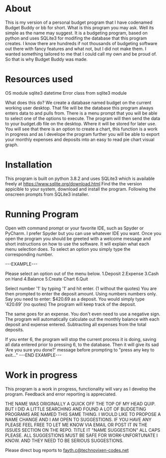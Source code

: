 # About
 This is my version of a personal budget program that I have codenamed Budget Buddy or bb for short.
 What is this program you may ask. Well its simple as the name may suggest. It is a budgeting program, based on python and uses  SQLite3 for modifing the database that this program creates. 
 I know there are hundreds if not thousands of budgeting software out there with fancy features and what not, but I did not make them. I wanted something tailored to me that I could call my own and be proud of. So that is why Budget Buddy was made.

# Resources used
OS module
sqlite3
datetime
Error class from sqlite3 module

What does this do?
We create a database named budget on the current working user desktop. That file will be the database this program always enters data to and pulls from.
There is a menu prompt that you will be able to select one of the options to execute. The program will then send the data to your budget.db file on the desktop. Where it will be stored for later use. 
You will see that there is an option to create a chart, this function is a work in progress and as I develope the program further you will be able to export your monthly expenses and deposits into an easy to read pie chart visual graph.

# Installation
This program is built on python 3.8.2 and uses SQLite3  which is available freely at https://www.sqlite.org/download.html
Find the the version appicible to your system, download and install the program. Following the onscreen prompts from SQLite3 installer. 

# Running Program
Open with command prompt or your favorite IDE, such as Spyder or PyCharm. I prefer Spyder but you can use whatever IDE you want. 
Once you open the program you should be greeted with a welcome message and short instructions on how to use the software. It will explain what each menu selection does. To select an option you simply type the corresponding number.

---EXAMPLE---

Please select an option out of the menu below.
1.Deposit
2.Expense
3.Cash on Hand
4.Balance
5.Create Chart
6.Quit

Select number '1' by typing '1' and hit enter. (1 without the quotes)
You are then prompted to enter the deposit amount. Using numbers numbers only.
Say you need to enter: $420.69 as a deposit. 
You would simply type '420.69' (no quotes)
The program will keep track of the deposit.

The same goes for an expense. You don't even need to use a negative sign. The program will automatically calculate out the monthly balance with each deposit and expense entered. Subtracting all expenses from the total deposits.

If you enter 6, the program will stop the current process it is doing, saving all data entered prior to pressing 6, to the database. Then it will give its sad 'Are you sure you done?' message before prompting to "press any key to exit..."
---END EXAMPLE--- 

# Work in progress
This program is a work in progress, functionality will vary as I develop the program. Feedback and error reporting is appreciated.

THE NAME WAS ORIGINALLY A QUICK OFF THE TOP OF MY HEAD  QUIP.  BUT I DID A LITTLE SEARCHING AND FOUND A LOT OF BUDGETING PROGRAMS ARE NAMED THIS SAME THING. I WOULD LIKE TO PROPOSE  A NAME CHANGE AND I AM OPEN TO SUGGESTIONS. IF YOU HAVE ANY PLEASE FEEL FREE TO LET ME KNOW VIA EMAIL OR POST IT IN THE ISSUES SECTION ON THE REPO. TITLE IT "NAME SUGGESTION" ALL CAPS PLEASE. ALL SUGGESTIONS MUST BE SAFE FOR WORK-UNFORTUNATE I KNOW. AND THEY NEED TO BE SERIOUS SUGGESTIONS.

Please direct bug reports to fayth.c@technovixen-codes.net